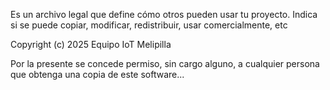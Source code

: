 Es un archivo legal que define cómo otros pueden usar tu proyecto.
Indica si se puede copiar, modificar, redistribuir, usar comercialmente, etc

Copyright (c) 2025 Equipo IoT Melipilla

Por la presente se concede permiso, sin cargo alguno, a cualquier persona que obtenga una copia de este software...
